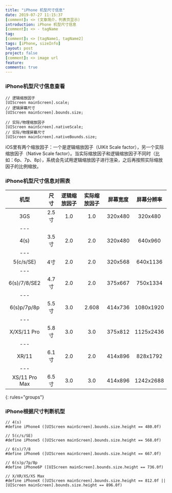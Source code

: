 ```yaml
---
title: "iPhone 机型尺寸信息"
date: 2019-07-27 11:15:37
[comment]: <> (文章简介，列表页显示)
introduction: iPhone 机型尺寸信息
[comment]: <> - tagName
tag:
[comment]: <> [tagName1, tagName2]
tags: [iPhone, sizeInfo]
layout: post
project: false
[comment]: <> image url
feature: 
comments: true
---
```


### iPhone机型尺寸信息查看

```objc
// 逻辑缩放因子
[UIScreen mainScreen].scale;
// 逻辑屏幕尺寸
[UIScreen mainScreen].bounds.size;

// 实际/物理缩放因子
[UIScreen mainScreen].nativeScale;
// 实际/物理屏幕尺寸
[UIScreen mainScreen].nativeBounds.size;
```

iOS里有两个缩放因子：一个是逻辑缩放因子（UIKit Scale factor），另一个实际缩放因子（Native Scale factor）。当实际缩放因子和逻辑缩放因子不同时（比如：6p、7p、8p），系统会先试用逻辑缩放因子进行渲染，之后再按照实际缩放因子的比例缩放。

### iPhone机型尺寸信息对照表

|   机型    |   尺寸  | 逻辑缩放因子 | 实际缩放因子 | 屏幕宽度 | 屏幕分辨率 |
|:--------:|:-------:|:----------:|:----------:|:-------:|:--------:|
| 3GS      | 2.5寸   | 1.0        | 1.0        | 320x480 | 320x480  |
|---
| 4(s)     | 3.5寸   | 2.0        | 2.0        | 320x480 | 640x960  |
|---
| 5(c/s/SE)| 4寸     | 2.0        | 2.0        | 320x568 | 640x1136 |
|---
| 6(s)/7/8/SE2 | 4.7寸   | 2.0        | 2.0        | 375x667 | 750x1334 |
|---
| 6(s)p/7p/8p| 5.5寸 | 3.0        | 2.608      | 414x736 | 1080x1920|
|---
| X/XS/11 Pro | 5.8寸   | 3.0        | 3.0        | 375x812 | 1125x2436|
|---
| XR/11       | 6.1寸   | 2.0        | 2.0        | 414x896 | 828x1792 |
|---
| XS/11 Pro Max | 6.5寸   | 3.0        | 3.0        | 414x896 | 1242x2688|
{: rules="groups"}

### iPhone根据尺寸判断机型

```objc
// 4(s)
#define iPhone4 ([UIScreen mainScreen].bounds.size.height == 480.0f)

// 5(c/s/SE)
#define iPhone5 ([UIScreen mainScreen].bounds.size.height == 568.0f)

// 6(s)/7/8
#define iPhone6 ([UIScreen mainScreen].bounds.size.height == 667.0f)

// 6(s)p/7p/8p
#define iPhone6P ([UIScreen mainScreen].bounds.size.height == 736.0f)

// X/XR/XS/XS Max
#define iPhoneX ([UIScreen mainScreen].bounds.size.height == 812.0f || [UIScreen mainScreen].bounds.size.height == 896.0f)
```
